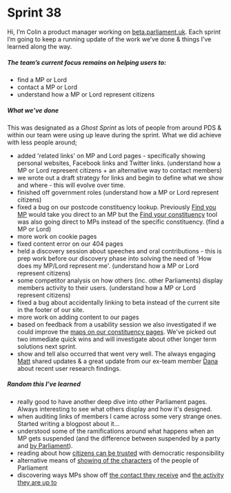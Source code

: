 # Sprint 38
Hi, I’m Colin a product manager working on [beta.parliament.uk](https://beta.parliament.uk/). Each sprint I’m going to keep a running update of the work we’ve done & things I’ve learned along the way.

##### The team’s current focus remains on helping users to:
* find a MP or Lord
* contact a MP or Lord
* understand how a MP or Lord represent citizens

##### What we’ve done
This was designated as a *Ghost Sprint* as lots of people from around PDS & within our team were using up leave during the sprint. What we did achieve with less people around;

* added 'related links' on MP and Lord pages - specifically showing personal websites, Facebook links and Twitter links. (understand how a MP or Lord represent citizens + an alternative way to contact members)
* we wrote out a draft strategy for links and begin to define what we show and where - this will evolve over time.
* finished off government roles (understand how a MP or Lord represent citizens)
* fixed a bug on our postcode constituency lookup. Previously [Find you MP](https://beta.parliament.uk/mps) would take you direct to an MP but the [Find your constituency](https://beta.parliament.uk/find-your-constituency) tool was also going direct to MPs instead of the specific constituency. (find a MP or Lord)
* more work on cookie pages
* fixed content error on our 404 pages
* held a discovery session about speeches and oral contributions - this is prep work before our discovery phase into solving the need of 'How does my MP/Lord represent me'. (understand how a MP or Lord represent citizens)
* some competitor analysis on how others (inc. other Parliaments) display members activity to their users. (understand how a MP or Lord represent citizens)
* fixed a bug about accidentally linking to beta instead of the current site in the footer of our site.
* more work on adding content to our pages 
* based on feedback from a usability session we also investigated if we could improve the [maps on our constituency pages](https://beta.parliament.uk/constituencies/Lyi1ncGp). We've picked out two immediate quick wins and will investigate about other longer term solutions next sprint.
* show and tell also occurred that went very well. The always engaging [Matt](https://twitter.com/mattrayner) shared updates & a great update from our ex-team member [Dana](https://twitter.com/dana_demin) about recent user research findings.

##### Random this I’ve learned
* really good to have another deep dive into other Parliament pages. Always interesting to see what others display and how it's designed.
* when auditing links of members I came across some very strange ones. Started writing a blogpost about it...
* understood some of the ramifications around what happens when an MP gets suspended (and the difference between suspended by a party and [by Parliament](https://en.wikipedia.org/wiki/Suspension_from_the_UK_parliament)).
* reading about how [citizens can be trusted](https://aeon.co/essays/why-rule-by-the-people-is-better-than-rule-by-the-experts) with democratic responsibility
* alternative means of [showing of the characters](http://www.corelondon.tv/c/politics/meet-the-mps/) of the people of Parliament
* discovering ways MPs show off [the contact they receive](http://chionwurahmp.com/2013/12/open-data-competition-winning-entry/) and [the activity they are up to](http://chionwurahmp.com/2017/10/dear-newcastle-14/)
